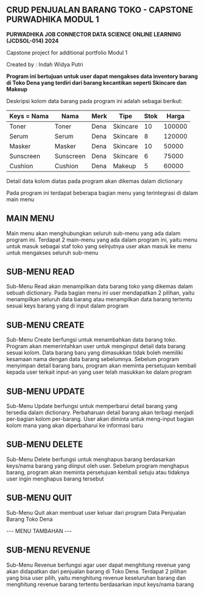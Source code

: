 ## CRUD PENJUALAN BARANG TOKO - CAPSTONE PURWADHIKA MODUL 1

**PURWADHIKA JOB CONNECTOR DATA SCIENCE ONLINE LEARNING (JCDSOL-014) 2024**

Capstone project for additional portfolio Modul 1

Created by : Indah Widya Putri

**Program ini bertujuan untuk user dapat mengakses data inventory barang di Toko Dena yang terdiri dari barang kecantikan seperti Skincare dan Makeup**

Deskripsi kolom data barang pada program ini adalah sebagai berikut:

| Keys = Nama  | Nama | Merk  | Tipe | Stok  | Harga |
| ------------- | ------------- | ------------- | ------------- | ------------- | ------------- |
| Toner  | Toner  | Dena  | Skincare  | 10  | 100000  |
| Serum | Serum   | Dena  | Skincare  | 8  | 120000  |
| Masker  | Masker  | Dena  | Skincare  | 10  | 50000  |
| Sunscreen | Sunscreen  | Dena  | Skincare  | 6  | 75000  |
| Cushion  | Cushion  | Dena  | Makeup  | 5  | 60000  |

Detail data kolom diatas pada program akan dikemas dalam dictionary

Pada program ini terdapat beberapa bagian menu yang terintegrasi di dalam main menu

## MAIN MENU
Main menu akan menghubungkan seluruh sub-menu yang ada dalam program ini. Terdapat 2 main-menu yang ada dalam program ini, yaitu menu untuk masuk sebagai staf toko yang selnjutnya user akan masuk ke menu untuk mengakses seluruh sub-menu

## SUB-MENU READ
Sub-Menu Read akan menampilkan data barang toko yang dikemas dalam sebuah dictionary. Pada bagian menu ini user mendapatkan 2 pilihan, yaitu menampilkan seluruh data barang atau menampilkan data barang tertentu sesuai keys barang yang di input dalam program

## SUB-MENU CREATE
Sub-Menu Create berfungsi untuk menambahkan data barang toko. Program akan memerintahkan user untuk menginput detail data barang sesuai kolom. Data barang baru yang dimasukkan tidak boleh memiliki kesamaan nama dengan data barang sebelumnya. Sebelum program menyimpan detail barang baru, program akan meminta persetujuan kembali kepada user terkait input-an yang user telah masukkan ke dalam program

## SUB-MENU UPDATE
Sub-Menu Update berfungsi untuk memperbarui detail barang yang tersedia dalam dictionary. Perbaharuan detail barang akan terbagi menjadi per-bagian kolom per-barang. User akan diminta untuk meng-input bagian kolom mana yang akan diperbaharui ke informasi baru

## SUB-MENU DELETE
Sub-Menu Delete berfungsi untuk menghapus barang berdasarkan keys/nama barang yang diinput oleh user. Sebelum program menghapus barang, program akan meminta persetujuan kembali setuju atau tidaknya user ingin menghapus barang tersebut

## SUB-MENU QUIT
Sub-Menu Quit akan membuat user keluar dari program Data Penjualan Barang Toko Dena


--- MENU TAMBAHAN ---
## SUB-MENU REVENUE
Sub-Menu Revenue berfungsi agar user dapat menghitung revenue yang akan didapatkan dari penjualan barang di Toko Dena. Terdapat 2 pilihan yang bisa user pilih, yaitu menghitung revenue keseluruhan barang dan menghitung revenue barang tertentu berdasarkan input keys/nama barang
